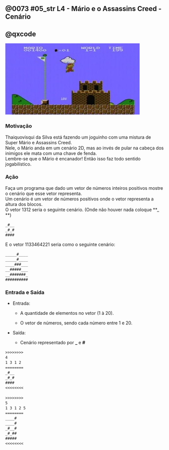 ## @0073 #05_str L4 - Mário e o Assassins Creed - Cenário
## @qxcode

![](capa.jpg)

### Motivação

Thaiquovisqui da Silva está fazendo um joguinho com uma mistura de Super Mário e Assassins Creed.  
Nele, o Mário anda em um cenário 2D, mas ao invés de pular na cabeça dos inimigos ele mata com uma chave de fenda.  
Lembre-se que o Mário é encanador! Então isso faz todo sentido jogabilístico.

### Ação  

Faça um programa que dado um vetor de números inteiros positivos mostre o cenário que esse vetor representa.  
Um cenário é um vetor de números positivos onde o vetor representa a altura dos blocos.  
O vetor 1312 seria o seguinte cenário. (Onde não houver nada coloque  **\_ **)

  

    _#__
    _#_#
    ####

E o vetor 1133464221 seria como o seguinte cenário:

    _____#____
    _____#____
    ____###___
    __#####___
    __#######_
    ##########
    

### Entrada e Saída

- Entrada:

  -  A quantidade de elementos no vetor (1 à 20).  
    
  -  O vetor de números, sendo cada número entre 1 e 20.  
    

- Saída:

  -   Cenário representado por  **\_**  e  **#**

  
``` 
>>>>>>>>
4
1 3 1 2
========
_#__
_#_#
####
<<<<<<<<

>>>>>>>>
5
1 3 1 2 5
========
____#
____#
_#__#
_#_##
#####
<<<<<<<<
```
<!---
>>>>>>>> 01
4
1 3 1 2
========
_#__
_#_#
####
<<<<<<<<

>>>>>>>> 02
5
1 3 1 2 5
========
____#
____#
_#__#
_#_##
#####
<<<<<<<<

>>>>>>>> 03
10
1 1 3 3 4 6 4 2 2 1
========
_____#____
_____#____
____###___
__#####___
__#######_
##########
<<<<<<<<
--->